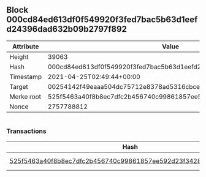 ## Block 000cd84ed613df0f549920f3fed7bac5b63d1eefd24396dad632b09b2797f892

Attribute | Value
--- | ---
Height | 39063
Hash | 000cd84ed613df0f549920f3fed7bac5b63d1eefd24396dad632b09b2797f892
Timestamp | 2021-04-25T02:49:44+00:00
Target | 00254142f49eaaa504dc75712e8378ad5316cbcead634704b3734b6271167cc4
Merke root | 525f5463a40f8b8ec7dfc2b456740c99861857ee592d23f34284de9849bb9c7c
Nonce | 2757788812

```

```

### Transactions

Hash | Amount
--- | ---
[525f5463a40f8b8ec7dfc2b456740c99861857ee592d23f34284de9849bb9c7c](525f5463a40f8b8ec7dfc2b456740c99861857ee592d23f34284de9849bb9c7c.md) | 10.00000000 SKEPTI 
